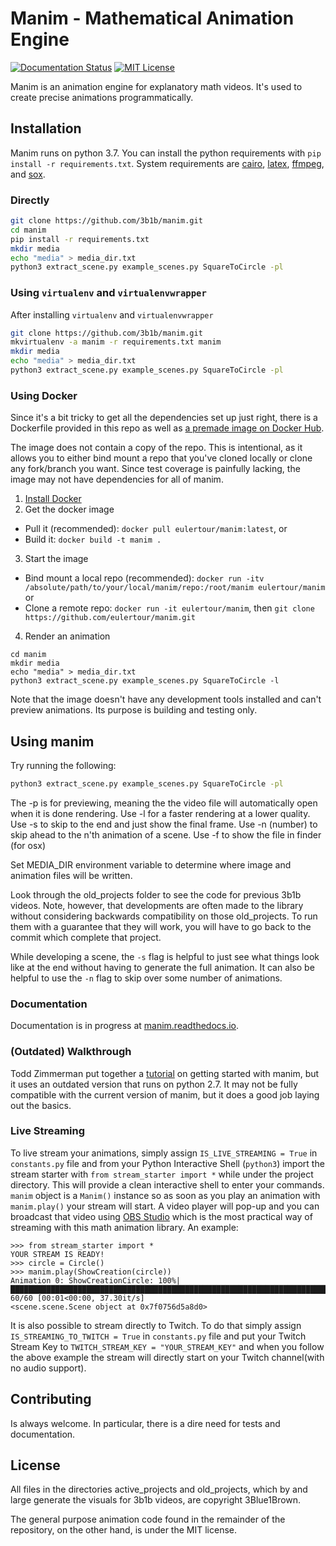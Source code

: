 # Manim - Mathematical Animation Engine
[![Documentation Status](https://readthedocs.org/projects/manim/badge/?version=latest)](https://manim.readthedocs.io/en/latest/?badge=latest)
[![MIT License](https://img.shields.io/badge/license-MIT-blue.svg?style=flat)](http://choosealicense.com/licenses/mit/)

Manim is an animation engine for explanatory math videos. It's used to create precise animations programmatically.

## Installation
Manim runs on python 3.7. You can install the python requirements with
`pip install -r requirements.txt`. System requirements are
[cairo](https://www.cairographics.org), [latex](https://www.latex-project.org),
[ffmpeg](https://www.ffmpeg.org), and [sox](http://sox.sourceforge.net).

### Directly
```sh
git clone https://github.com/3b1b/manim.git
cd manim
pip install -r requirements.txt
mkdir media
echo "media" > media_dir.txt
python3 extract_scene.py example_scenes.py SquareToCircle -pl
```

### Using `virtualenv` and `virtualenvwrapper`
After installing `virtualenv` and `virtualenvwrapper`
```sh
git clone https://github.com/3b1b/manim.git
mkvirtualenv -a manim -r requirements.txt manim
mkdir media
echo "media" > media_dir.txt
python3 extract_scene.py example_scenes.py SquareToCircle -pl
```

### Using Docker
Since it's a bit tricky to get all the dependencies set up just right, there is a Dockerfile provided in this repo as well as [a premade image on Docker Hub](https://hub.docker.com/r/eulertour/manim/tags/).

The image does not contain a copy of the repo. This is intentional, as it allows you to either bind mount a repo that you've cloned locally or clone any fork/branch you want. Since test coverage is painfully lacking, the image may not have dependencies for all of manim.

1. [Install Docker](https://www.docker.com/products/overview)
2. Get the docker image
  * Pull it (recommended): `docker pull eulertour/manim:latest`, or
  * Build it: `docker build -t manim .`
3. Start the image
  * Bind mount a local repo (recommended): `docker run -itv /absolute/path/to/your/local/manim/repo:/root/manim eulertour/manim` or
  * Clone a remote repo: `docker run -it eulertour/manim`, then `git clone https://github.com/eulertour/manim.git`
4. Render an animation
```
cd manim
mkdir media
echo "media" > media_dir.txt
python3 extract_scene.py example_scenes.py SquareToCircle -l
```
Note that the image doesn't have any development tools installed and can't preview animations. Its purpose is building and testing only.

## Using manim
Try running the following:
```sh
python3 extract_scene.py example_scenes.py SquareToCircle -pl
```
The -p is for previewing, meaning the the video file will automatically open when it is done rendering.
Use -l for a faster rendering at a lower quality.
Use -s to skip to the end and just show the final frame.
Use -n (number) to skip ahead to the n'th animation of a scene.
Use -f to show the file in finder (for osx)

Set MEDIA_DIR environment variable to determine where image and animation files will be written.

Look through the old_projects folder to see the code for previous 3b1b videos.  Note, however, that developments are often made to the library without considering backwards compatibility on those old_projects.  To run them with a guarantee that they will work, you will have to go back to the commit which complete that project.

While developing a scene, the `-s` flag is helpful to just see what things look like at the end without having to generate the full animation.  It can also be helpful to use the `-n` flag to skip over some number of animations.

### Documentation
Documentation is in progress at [manim.readthedocs.io](manim.readthedocs.io).

### (Outdated) Walkthrough
Todd Zimmerman put together a [tutorial](https://talkingphysics.wordpress.com/2018/06/11/learning-how-to-animate-videos-using-manim-series-a-journey/) on getting started with manim, but it uses an outdated version that runs on python 2.7. It may not be fully compatible with the current version of manim, but it does a good job laying out the basics.

### Live Streaming
To live stream your animations, simply assign `IS_LIVE_STREAMING = True` in `constants.py` file and from your Python Interactive Shell (`python3`) import the stream starter with `from stream_starter import *` while under the project directory. This will provide a clean interactive shell to enter your commands. `manim` object is a `Manim()` instance so as soon as you play an animation with `manim.play()` your stream will start. A video player will pop-up and you can broadcast that video using [OBS Studio](https://obsproject.com/) which is the most practical way of streaming with this math animation library. An example:

```
>>> from stream_starter import *
YOUR STREAM IS READY!
>>> circle = Circle()
>>> manim.play(ShowCreation(circle))
Animation 0: ShowCreationCircle: 100%|███████████████████████████████████████████████████████████████████████████████████████████████████████████████████████| 60/60 [00:01<00:00, 37.30it/s]
<scene.scene.Scene object at 0x7f0756d5a8d0>
```

It is also possible to stream directly to Twitch. To do that simply assign `IS_STREAMING_TO_TWITCH = True` in `constants.py` file and put your Twitch Stream Key to `TWITCH_STREAM_KEY = "YOUR_STREAM_KEY"` and when you follow the above example the stream will directly start on your Twitch channel(with no audio support).


## Contributing
Is always welcome. In particular, there is a dire need for tests and documentation.


## License
All files in the directories active_projects and old_projects, which by and large generate the visuals for 3b1b videos, are copyright 3Blue1Brown.

The general purpose animation code found in the remainder of the repository, on the other hand, is under the MIT license.
